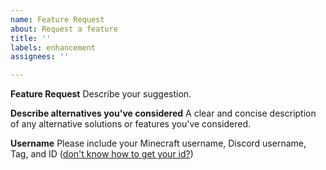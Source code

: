 ```yaml
---
name: Feature Request
about: Request a feature
title: ''
labels: enhancement
assignees: ''

---
```


**Feature Request**
Describe your suggestion.

**Describe alternatives you've considered**
A clear and concise description of any alternative solutions or features you've considered.

**Username**
Please include your Minecraft username, Discord username, Tag, and ID ([don't know how to get your id?](https://support.discord.com/hc/en-us/articles/206346498-Where-can-I-find-my-User-Server-Message-ID-))
